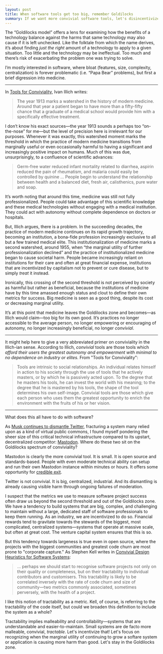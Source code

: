 ```yaml
---
layout: post
title: When software tools get too big, remember Goldilocks
summary: If we want more convivial software tools, let's disincentivize them from getting too big for their own good.
---
```


The “Goldilocks model” offers a lens for examining how the benefits of a technology balance against the harms that same technology may also cause if it is left unchecked. Like the folktale from which the name derives, it’s about finding _just the right_ amount of a technology to apply to a given situation. Too little and the technology may be ineffectual. Too much and there’s risk of exacerbating the problem one was trying to solve. 

I’m mostly interested in software, where bloat (features, size, complexity, centralization) is forever problematic (i.e. “Papa Bear” problems), but first a brief digression into medicine. 

---

In [Tools for Conviviality](https://en.wikipedia.org/wiki/Tools_for_Conviviality), Ivan Illich writes:

> The year 1913 marks a watershed in the history of modern medicine. Around that year a patient began to have more than a fifty-fifty chance that a graduate of a medical school would provide him with a specifically effective treatment.

I don’t know his exact sources—the year 1913 sounds a perhaps too “on-the-nose” for me—but the level of precision here is irrelevant for our purposes. Whenever it was exactly, this watershed moment marks the threshold in which the practice of modern medicine transitions from marginally useful or even occasionally harmful to having a significant and increasingly positive impact on humans. Much of this was due, unsurprisingly, to a confluence of scientific advances:

> Germ-free water reduced infant mortality related to diarrhea, aspirin reduced the pain of rheumatism, and malaria could easily be controlled by quinine … People begin to understand the relationship between health and a balanced diet, fresh air, calisthenics, pure water and soap.

It’s worth noting that around this time, medicine was still not fully professionalized. People could take advantage of this scientific knowledge and these medical technologies without engaging with a medical institution. They could act with autonomy without complete dependence on doctors or hospitals.

But, Illich argues, there is a problem. In the succeeding decades, the practice of modern medicine continues on its rapid growth trajectory, becoming an institution, a bona-fide profession increasingly exclusive to all but a few trained medical elite. This institutionalization of medicine marks a second watershed, around 1955, when “the marginal utility of further professionalization declined” and the practice of institutionalized medicine began to cause societal harm. People became increasingly reliant on institutions for their care and often at great financial expense, institutions that are incentivized by capitalism not to prevent or cure disease, but to simply _treat_ it instead. 

Ironically, this crossing of the second threshold is not perceived by society as harmful but rather as beneficial, because the institutions of medicine have by this time amassed enough status and clout to define their own metrics for success. Big medicine is seen as a good thing, despite its cost or decreasing marginal utility.

It’s at this point that medicine leaves the Goldilocks zone and becomes—as Illich would claim—too big for its own good. It’s practices no longer accessible to the average person, no longer empowering or encouraging of autonomy, no longer increasingly beneficial, no longer _convivial_.

---

It might help here to give a very abbreviated primer on conviviality in the Illich-ian sense. According to Illich, _convivial_ tools are those tools which *afford their users the greatest autonomy and empowerment with minimal to no dependence on industry or elites.* From "Tools for Conviviality":

> Tools are intrinsic to social relationships. An individual relates himself in action to his society through the use of tools that he actively masters, or by which he is passively acted upon. To the degree that he masters his tools, he can invest the world with his meaning; to the degree that he is mastered by his tools, the shape of the tool determines his own self-image. Convivial tools are those which give each person who uses them the greatest opportunity to enrich the environment with the fruits of his or her vision.

---

What does this all have to do with software?

As [Musk continues to dismantle Twitter](https://www.newyorker.com/news/daily-comment/why-i-quit-elon-musks-twitter), fracturing a system many relied upon as a kind of virtual public commons, I found myself pondering the sheer size of this critical technical infrastructure compared to its upstart, decentralized competitor: [Mastodon](https://joinmastodon.org). Where do these two sit on the Goldilocks spectrum of conviviality?

Mastodon is clearly the more convivial tool. It is small. It is open source and standards-based. People with even moderate technical ability can setup and run their own Mastodon instance within minutes or hours. It offers some opportunity for [credible exit](https://subconscious.substack.com/p/credible-exit).

Twitter is not convivial. It is big, centralized, industrial. And its dismantling is already causing visible harm through ongoing failures of moderation.

I suspect that the metrics we use to measure software project success often draw us beyond the second threshold and out of the Goldilocks zone. We have a tendency to build systems that are big, complex, and challenging to maintain without a large, dedicated staff of software professionals to keep them running. As an industry, we are incentivized to do so. Financial rewards tend to gravitate towards the stewards of the biggest, most complicated, centralized systems—systems that operate at massive scale, but often at great cost. The venture capital system ensures that this is so.

But this tendency towards largeness is true even in open source, where the projects with the biggest communities and greatest code churn are most prone to "corporate capture." As Stephen Kell writes in [Convivial Design Heuristics for Software Systems](https://www.researchgate.net/publication/343435014_Convivial_design_heuristics_for_software_systems):

> … perhaps we should start to recognise software projects not only on their quality or completeness, but on their tractability to individual contributors and customisers. This tractability is likely to be correlated inversely with the rate of code churn and size of community—two metrics commonly associated, sometimes perversely, with the health of a project.

I like this notion of tractability as a metric. Kell, of course, is referring to the tractability of the code itself, but could we broaden this definition to include the system as a whole? 

Tractability implies malleability and controllability—systems that are understandable and easier-to-maintain. Small systems are de facto more malleable, convivial, _tractable_. Let's incentivize that! Let's focus on recognizing when the marginal utility of continuing to grow a softare system or application is causing more harm than good. Let's stay in the Goldilocks zone.